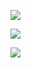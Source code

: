 ![](https://github-readme-stats.vercel.app/api?username=priscillascu&theme=dark)

![](https://img.shields.io/badge/Linux-Ubuntu-FFFF&logo=ubuntu-linux&logoColor=ffffff)

![](https://img.shields.io/badge/-Nintendo%20Switch-e60012?style=flat-square&logo=nintendo%20switch&logoColor=ffffff)
<!--
**priscillascu/priscillascu** is a ✨ _special_ ✨ repository because its `README.md` (this file) appears on your GitHub profile.

Here are some ideas to get you started:

- 🔭 I’m currently working on ...
- 🌱 I’m currently learning ...
- 👯 I’m looking to collaborate on ...
- 🤔 I’m looking for help with ...
- 💬 Ask me about ...
- 📫 How to reach me: ...
- 😄 Pronouns: ...
- ⚡ Fun fact: ...
-->
